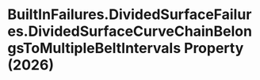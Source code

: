 # BuiltInFailures.DividedSurfaceFailures.DividedSurfaceCurveChainBelongsToMultipleBeltIntervals Property (2026)

﻿